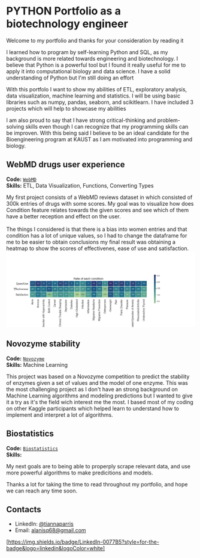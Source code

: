 # PYTHON Portfolio as a biotechnology engineer
Welcome to my portfolio and thanks for your consideration by reading it 

I learned how to program by self-learning Python and SQL, as my background is more related towards engineering and biotechnology. I believe that Python is a powerful tool but I found it really useful for me to apply it into computational biology and data science. I have a solid understanding of Python but I'm still doing an effort 

With this portfolo I want to show my abilities of ETL, exploratory analysis, data visualization, machine learning and statistics. I will be using basic libraries such as numpy, pandas, seaborn, and scikitlearn. I have included 3 projects which will help to showcase my abilities

I am also proud to say that I have strong critical-thinking and problem-solving skills even though I can recognize that my programming skills can be improven. With this being said I believe to be an ideal candidate for the Bioengineering program at KAUST as I am motivated into programming and biology.

## WebMD drugs user experience
**Code:** [`WebMD`](https://github.com/kuiros7/PORTFOLIO/blob/main/WEBMD.ipynb)<br>
**Skills:** ETL, Data Visualization, Functions, Converting Types

My first project consists of a WebMD reviews dataset in which consisted of 300k entries of drugs with some scores. My goal was to visualize how does Condition feature relates towards the given scores and see which of them have a better reception and effect on the user. <br>
<br> The things I considered is that there is a bias into women entries and that condition has a lot of unique values, so I had to change the dataframe for me to be easier to obtain conclusions my final result was obtaining a heatmap to show the scores of effectivenes, ease of use and satisfaction.
![My Image](WebMD/heatmap_of-rate2.jpg)

## Novozyme stability
**Code:** [`Novozyme`](https://github.com/kuiros7/PORTFOLIO/blob/main/NOVOZyme.ipynb) <br>
**Skills:** Machine Learning<br>

This project was based on a Novozyme competition to predict the stability of enzymes given a set of values and the model of one enzyme. This was the most challenging project as I don't have an strong background on Machine Learning algorithms and modeling predictions but I wanted to give it a try as it's the field wich interest me the most. I based most of my coding on other Kaggle participants which helped learn to understand how to implement and interpret a lot of algorithms.

## Biostatistics
**Code:** [`Biostatistics`](https://github.com/kuiros7/PORTFOLIO/blob/main/WEBMD.ipynb)<br>
**Skills:** 

My next goals are to being able to properply scrape relevant data, and use more powerful algorithms to make predicitions and models.

Thanks a lot for taking the time to read throughout my portfolio, and hope we can reach any time soon.

## Contacts
- LinkedIn: [@tiannaparris](https://www.linkedin.com/in/tianna-parris-9b6823176/)
- Email: alanisq68@gmail.com

[https://img.shields.io/badge/LinkedIn-0077B5?style=for-the-badge&logo=linkedin&logoColor=white]
